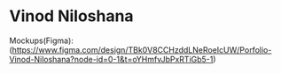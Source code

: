 # Vinod Niloshana

[Goals(Google Doc)]:(https://docs.google.com/document/d/1TuAPmo2gYV66OosYuQBHRisWPjc67i39tdTv8nrsJbg/edit?usp=sharing)
[wireframe(Draw.io)]:(https://drive.google.com/file/d/1lEsUhzrvUI73T23YnVt5xSd0CQKpStrX/view?usp=sharing)
Mockups(Figma):(https://www.figma.com/design/TBk0V8CCHzddLNeRoeIcUW/Porfolio-Vinod-Niloshana?node-id=0-1&t=oYHmfvJbPxRTiGb5-1)